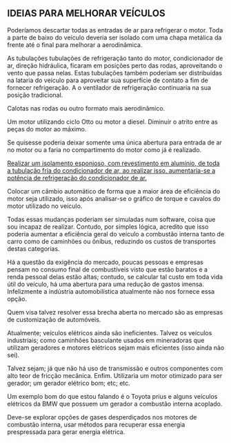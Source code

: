## IDEIAS PARA MELHORAR VEÍCULOS

Poderíamos descartar todas as entradas de ar para refrigerar o motor. Toda a parte de baixo do veículo deveria ser isolado com uma chapa metálica da frente até o final para melhorar a aerodinâmica.

As tubulações tubulações de refrigeração tanto do motor, condicionador de ar, direção hidráulica, ficaram em posições perto das rodas, aproveitando o vento que passa nelas. Estas tubulações também poderiam ser distribuídas na lataria do veículo para aproveitar sua superfície de contato a fim de fornecer refrigeração. A o ventilador de refrigeração continuaria na sua posição tradicional.

Calotas nas rodas ou outro formato mais aerodinâmico.

Um motor utilizando ciclo Otto ou motor a diesel. Diminuir o atrito entre as peças do motor ao máximo.

Se quisesse poderia deixar somente uma única abertura para entrada de ar no motor ou a faria no compartimento do motor como já é realizado.

[Realizar um isolamento esponjoso, com revestimento em alumínio, de toda a tubulação fria do condicionador de ar, ao realizar isso, aumentaria-se a potência de refrigeração do condicionador de ar.](./Simples_forma_de_melhorar_o_condicionador_de_ar_veicular.md)

Colocar um câmbio automático de forma que a maior área de eficiência do motor seja utilizado, isso após analisar-se o gráfico de torque e cavalos do motor utilizado no veículo.

Todas essas mudanças poderiam ser simuladas num software, coisa que sou incapaz de realizar. Contudo, por simples lógica, acredito que isso poderia aumentar a eficiência geral do veículo a combustão interna tanto de carro como de caminhões ou ônibus, reduzindo os custos de transportes destas categorias.

Há a questão da exigência do mercado, poucas pessoas e empresas pensam no consumo final de combustíveis visto que estão baratos e a renda pessoal delas estão altas; contudo, se calcular tal custo em toda vida útil do veículo, há uma abertura para uma redução de gastos imensa. Infelizmente a indústria automobilística atualmente não nos fornece essa opção.

Quem visa talvez resolver essa brecha aberta no mercado são as empresas de customização de automóveis.

Atualmente; veículos elétricos ainda são ineficientes. Talvez os veículos industriais; como caminhões basculante usados em mineradoras que utilizam geradores e motores elétricos sejam mais eficientes (isso ainda não sei).

Talvez sejam; já que não há uso de transmissão e outros componentes com alto teor de fricção mecânica. Enfim. Utilizaria um motor otimizado para ser gerador; um gerador elétrico bom; etc; etc.

Um exemplo bom do que estou falando é o Toyota prius e alguns veículos elétricos da BMW que possuem um gerador a combustão interna acoplado.

Deve-se explorar opções de gases desperdiçados nos motores de combustão interna, usar métodos para recuperar essa energia prespressada para gerar energia elétrica.
